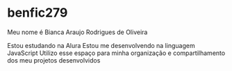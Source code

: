 # benfic279
Meu nome é Bianca Araujo Rodrigues de Oliveira

Estou estudando na Alura
Estou me desenvolvendo na linguagem JavaScript
Utilizo esse espaço para minha organização e compartilhamento dos meu projetos desenvolvidos
